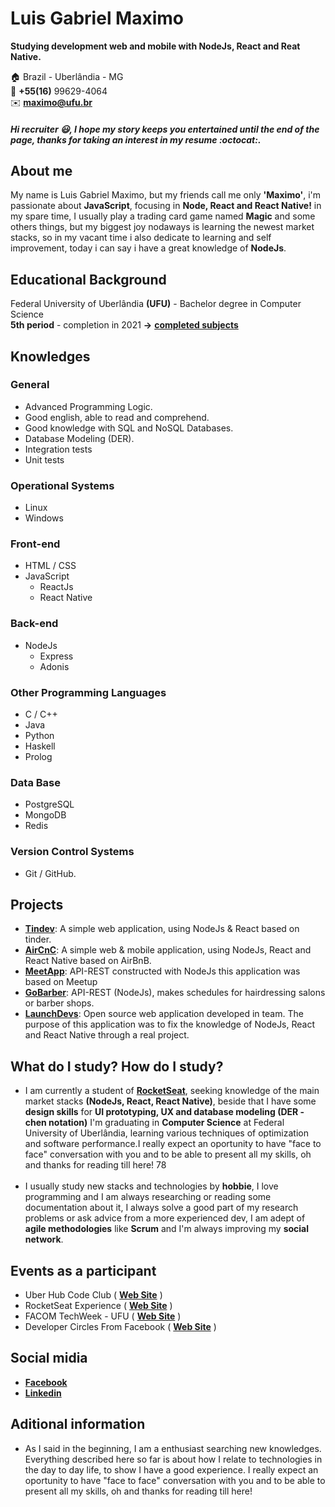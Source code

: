 # Luis Gabriel Maximo
**Studying development web and mobile with NodeJs, React and Reat Native.**

:house:    Brazil - Uberlândia - MG <br>
:iphone:   **+55(16)** 99629-4064 <br>
:envelope:  **maximo@ufu.br**

##### Hi recruiter :smiley:, I hope my story keeps you entertained until the end of the page, thanks for taking an interest in my resume :octocat:.

## About me
My name is Luis Gabriel Maximo, but my friends call me only **'Maximo'**, i'm passionate about **JavaScript**, focusing in **Node, React and React Native!** in my spare time, I usually play a trading card game named **Magic** and some others things, but my biggest joy nodaways is learning the newest market stacks, so in my vacant time i also dedicate to learning and self improvement, today i can say i have a great knowledge of **NodeJs**.

## Educational Background
Federal University of Uberlândia **(UFU)** - Bachelor degree in Computer Science <br>
**5th period** - completion in 2021 **->** [**completed subjects**](https://github.com/gabrielmaximo/UFU/blob/master/README.md)

## Knowledges

### ​General
* Advanced Programming Logic.
* Good english, able to read and comprehend.
* Good knowledge with SQL and NoSQL Databases.
* Database Modeling (DER).
* Integration tests
* Unit tests

### ​Operational Systems
* Linux
* Windows

### ​Front-end
* HTML / CSS  
* JavaScript
    * ReactJs
    * React Native

### ​Back-end
* NodeJs
    * Express
    * Adonis

### ​Other Programming Languages
* C / C++
* Java
* Python
* Haskell
* Prolog

### ​Data Base
* PostgreSQL
* MongoDB
* Redis

### ​Version Control Systems
* Git / GitHub.

## Projects
* [**Tindev**](https://github.com/gabrielmaximo/Tindev): A simple web application, using NodeJs & React based on tinder.
* [**AirCnC**](https://github.com/gabrielmaximo/AirCnC): A simple web & mobile application, using NodeJs, React and React Native based on AirBnB.
* [**MeetApp**](https://github.com/gabrielmaximo/MeetApp): API-REST constructed with NodeJs this application was based on Meetup
* [**GoBarber**](https://github.com/gabrielmaximo/GoBarber): API-REST (NodeJs), makes schedules for hairdressing salons or barber shops.
* [**LaunchDevs**](https://github.com/adamdias/launchdevs): Open source web application developed in team. The purpose of this application was to fix the knowledge of NodeJs, React and React Native through a real project.

## What do I study? How do I study?
* I am currently a student of [**RocketSeat**](https://rocketseat.com.br/), seeking knowledge of the main market stacks **(NodeJs, React, React Native)**, beside that I have some **design skills** for **UI prototyping, UX and database modeling (DER - chen notation)** I'm graduating in **Computer Science** at Federal University of Uberlândia, learning various techniques of optimization and software performance.I really expect an oportunity to have "face to face" conversation with you and to be able to present all my skills, oh and thanks for reading till here! 
78
<br><br>
* I usually study new stacks and technologies by **hobbie**, I love programming and I am always researching or reading some documentation about it, I always solve a good part of my research problems or ask advice from a more experienced dev, I am adept of **agile methodologies** like **Scrum** and I'm always improving my **social network**.

## Events as a participant
* Uber Hub Code Club ( [**Web Site**](http://uberhubcode.com.br/) )
* RocketSeat Experience ( [**Web Site**](https://rocketseat.com.br/experience) )
* FACOM TechWeek - UFU ( [**Web Site**](http://www.techweek.facom.ufu.br/) )
* Developer Circles From Facebook ( [**Web Site**](https://devcirclesuberlandia13.splashthat.com/?fbclid=IwAR3Jh0L5XglL5tIq_xKtFQX-ldVxoccRgJYYc6VErjjedCzq-CbYP6teCh0) )

## Social midia
*  [**Facebook**](https://www.facebook.com/luis.mxm)
*  [**Linkedin**](https://www.linkedin.com/in/luis-gabriel-maximo-b451a0165/)

## Aditional information
* As I said in the beginning, I am a enthusiast searching new knowledges. Everything described here so far is about how I relate to technologies in the day to day life, to show I have a good experience. I really expect an oportunity to have "face to face" conversation with you and to be able to present all my skills, oh and thanks for reading till here! 
<br><br>

